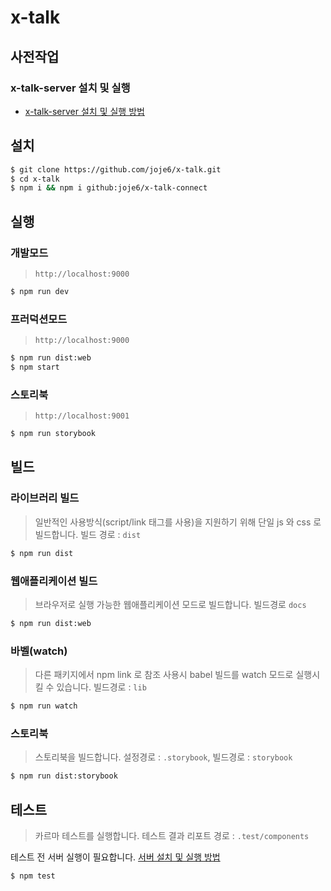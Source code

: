 # x-talk

## 사전작업

### x-talk-server 설치 및 실행
- [x-talk-server 설치 및 실행 방법](https://github.com/joje6/x-talk-server)

## 설치
```sh
$ git clone https://github.com/joje6/x-talk.git
$ cd x-talk
$ npm i && npm i github:joje6/x-talk-connect
```

## 실행

### 개발모드
> `http://localhost:9000`

```sh
$ npm run dev
```

### 프러덕션모드
> `http://localhost:9000`

```sh
$ npm run dist:web
$ npm start
```

### 스토리북
> `http://localhost:9001`
 
```sh
$ npm run storybook
```


## 빌드

### 라이브러리 빌드
> 일반적인 사용방식(script/link 태그를 사용)을 지원하기 위해 단일 js 와 css 로 빌드합니다. 빌드 경로 : `dist`

```sh
$ npm run dist
```

### 웹애플리케이션 빌드
> 브라우저로 실행 가능한 웹애플리케이션 모드로 빌드합니다. 빌드경로 `docs`

```sh
$ npm run dist:web
```

### 바벨(watch)
> 다른 패키지에서 npm link 로 참조 사용시 babel 빌드를 watch 모드로 실행시킬 수 있습니다. 빌드경로 : `lib`

```sh
$ npm run watch
```


### 스토리북
> 스토리북을 빌드합니다. 설정경로 : `.storybook`, 빌드경로 : `storybook`

```sh
$ npm run dist:storybook
```

## 테스트
> 카르마 테스트를 실행합니다. 테스트 결과 리포트 경로 : `.test/components`


테스트 전 서버 실행이 필요합니다. [서버 설치 및 실행 방법](https://github.com/joje6/x-talk-server)

```sh
$ npm test
```

